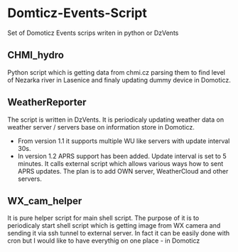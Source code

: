# Domticz-Events-Script
Set of Domoticz Events scrips writen in python or DzVents

## CHMI_hydro 
Python script which is getting data from chmi.cz parsing them to find level of Nezarka river in Lasenice and finaly updating dummy device in Domoticz.
## WeatherReporter
The script is written in DzVents. It is periodicaly updating weather data on weather server / servers base on information store in Domoticz. 
* From version 1.1 it supports multiple WU like servers with update interval 30s. 
* In version 1.2 APRS support has been added. Update interval is set to 5 minutes. It calls external script which allows various ways how to sent APRS updates.
The plan is to add OWN server, WeatherCloud and other servers.
## WX_cam_helper
It is pure helper script for main shell script. The purpose of it is to periodicaly start shell script which is getting image from WX camera and sending it via ssh tunnel to external server. In fact it can be easily done with cron but I would like to have everythig on one place - in Domoticz
